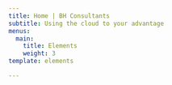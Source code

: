```yaml
---
title: Home | BH Consultants
subtitle: Using the cloud to your advantage
menus:
  main:
    title: Elements
    weight: 3
template: elements

---
```

